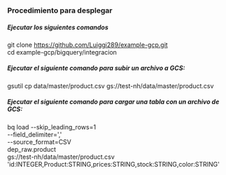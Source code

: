 ### Procedimiento para desplegar 

##### Ejecutar los siguientes comandos 

git clone https://github.com/Luiggi289/example-gcp.git  
cd example-gcp/bigquery/integracion


##### Ejecutar el siguiente comando para subir un archivo a GCS:

gsutil cp data/master/product.csv gs://test-nh/data/master/product.csv

##### Ejecutar el siguiente comando para cargar una tabla con un archivo de GCS:
bq load --skip_leading_rows=1 \
--field_delimiter=',' \
--source_format=CSV \
dep_raw.product \
gs://test-nh/data/master/product.csv \
'id:INTEGER,Product:STRING,prices:STRING,stock:STRING,color:STRING'